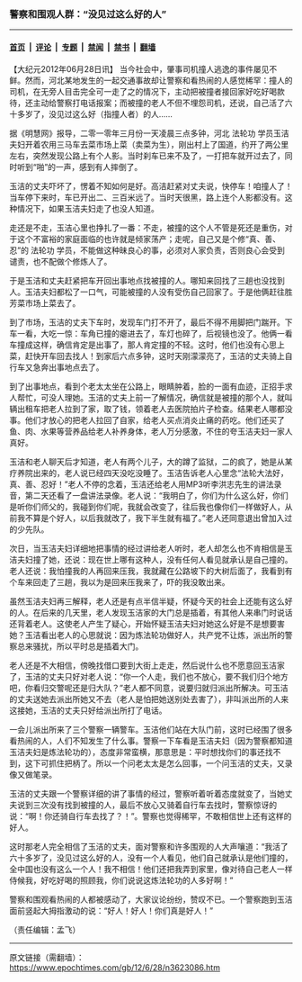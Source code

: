 ### 警察和围观人群：“没见过这么好的人”

---

#### [首页](../../../..?n3623086) &nbsp;|&nbsp; [评论](../../../../../epoch-comment?n3623086) &nbsp;|&nbsp; [专题](../../../../../epoch-special?n3623086) &nbsp;|&nbsp; [禁闻](../../../../../epoch-news?n3623086) &nbsp;|&nbsp; [禁书](../../../../../books?n3623086) &nbsp;|&nbsp; [翻墙](https://github.com/gfw-breaker/nogfw/blob/master/README.md?n3623086)


<div class="post_content" id="artbody" itemprop="articleBody">
 <!-- article content begin -->
 <p>
  【大纪元2012年06月28日讯】   当今社会中，肇事司机撞人逃逸的事件屡见不鲜。然而，河北某地发生的一起交通事故却让警察和看热闹的人感觉稀罕：撞人的司机，在无旁人目击完全可一走了之的情况下，主动把被撞者接回家好吃好喝款待，还主动给警察打电话报案；而被撞的老人不但不埋怨司机，还说，自己活了六十多岁了，没见过这么好（指撞人者）的人……
 </p>
 <p>
  据《明慧网》报导，二零一零年三月份一天凌晨三点多钟，河北
  <ok href="https://www.epochtimes.com/gb/tag/%E6%B3%95%E8%BD%AE%E5%8A%9F.html">
   法轮功
  </ok>
  学员玉洁夫妇开着农用三马车去菜市场上菜（卖菜为生），刚出村上了国道，约开了两公里左右，突然发现公路上有个人影。当时刹车已来不及了，一打把车就开过去了，同时听到“啪”的一声，感到有人摔倒了。
 </p>
 <p>
  玉洁的丈夫吓坏了，愣着不知如何是好。高洁赶紧对丈夫说，快停车！咱撞人了！当车停下来时，车已开出二、三百米远了。当时天很黑，路上连个人影都没有。这种情况下，如果玉洁夫妇走了也没人知道。
 </p>
 <p>
  走还是不走，玉洁心里也挣扎了一番：不走，被撞的这个人不管是死还是重伤，对于这个不富裕的家庭面临的也许就是倾家荡产；走呢，自己又是个修“真、善、忍”的
  <ok href="https://www.epochtimes.com/gb/tag/%E6%B3%95%E8%BD%AE%E5%8A%9F.html">
   法轮功
  </ok>
  学员，不能做这种昧良心的事，必须对人家负责，否则良心会受到谴责，也不配做个修炼人了。
 </p>
 <p>
  于是玉洁和丈夫赶紧把车开回出事地点找被撞的人。哪知来回找了三趟也没找到人。玉洁夫妇都松了一口气，可能被撞的人没有受伤自己回家了。于是他俩赶往胜芳菜市场上菜去了。
 </p>
 <p>
  到了市场，玉洁的丈夫下车时，发现车门打不开了，最后不得不用脚把门踹开。下车一看，大吃一惊：车角已撞的瘪进去了，车灯也碎了，后视镜也没了。他俩一看车撞成这样，确信肯定是出事了，那人肯定撞的不轻。这时，他们也没有心思上菜，赶快开车回去找人！到家后六点多钟，这时天刚濛濛亮了，玉洁的丈夫骑上自行车又急奔出事地点去了。
 </p>
 <p>
  到了出事地点，看到个老太太坐在公路上，眼睛肿着，脸的一面有血迹，正招手求人帮忙，可没人理她。玉洁的丈夫上前一了解情况，确信就是被撞的那个人，就叫辆出租车把老人拉到了家，取了钱，领着老人去医院拍片子检查。结果老人哪都没事。他们才放心的把老人拉回了自家，给老人买点消炎止痛的药吃。他们还买了鱼、肉、水果等营养品给老人补养身体，老人万分感激，不住的夸玉洁夫妇一家人真好。
 </p>
 <p>
  玉洁和老人聊天后才知道，老人有两个儿子，大的蹲了监狱，二的疯了，她是从某疗养院出来的，老人说已经四天没吃没睡了。玉洁告诉老人心里念“法轮大法好，真、善、忍好！”老人不停的念着，玉洁还给老人用MP3听李洪志先生的讲法录音，第二天还看了一盘讲法录像。老人说：“我明白了，你们为什么这么好，你们是听你们师父的，我碰到你们呢，我就会改变了，往后我也像你们一样做好人，从前我不算是个好人，以后我就改了，我下半生就有福了。”老人还同意退出曾加入过的少先队。
 </p>
 <p>
  次日，当玉洁夫妇详细地把事情的经过讲给老人听时，老人却怎么也不肯相信是玉洁夫妇撞了她，还说：现在世上哪有这种人，没有任何人看见就承认是自己撞的。老人还说：我怕撞我的人再回来压我，我就藏在公路坡下的大树后面了，我看到有个车来回走了三趟，我以为是回来压我来了，吓的我没敢出来。
 </p>
 <p>
  虽然玉洁夫妇再三解释，老人还是有点半信半疑，怀疑今天的社会上还能有这么好的人。在后来的几天里，老人发现玉洁家的大门总是插着，有其他人来串门时说话还背着老人。这使老人产生了疑心，开始怀疑玉洁夫妇对她这么好是不是想要害她？玉洁看出老人的心思就说：因为炼法轮功做好人，共产党不让炼，派出所的警察总来骚扰，所以平时总是插着大门。
 </p>
 <p>
  老人还是不大相信，傍晚找借口要到大街上走走，然后说什么也不愿意回玉洁家了，玉洁的丈夫只好对老人说：“你一个人走，我们也不放心，要不我们归个地方吧，你看归交警呢还是归大队？”老人都不同意，说要归就归派出所解决。可玉洁的丈夫送她去派出所她又不去（老人是怕把她送别处去害了），非叫派出所的人来这接她，玉洁的丈夫只好给派出所打了电话。
 </p>
 <p>
  一会儿派出所来了三个警察一辆警车。玉洁他们站在大队门前，这时已经围了很多看热闹的人，人们不知发生了什么事。警察一下车看是玉洁夫妇（因为警察都知道玉洁夫妇是炼法轮功的），态度非常蛮横，那意思是：平时想找你们的事还找不到，这下可抓住把柄了。所以一个问老太太是怎么回事，一个问玉洁的丈夫，又录像又做笔录。
 </p>
 <p>
  玉洁的丈夫跟一个警察详细的讲了事情的经过，警察听着听着态度就变了，当她丈夫说到三次没有找到被撞的人，最后不放心又骑着自行车去找时，警察惊讶的说：“啊！你还骑自行车去找了？！”。警察也觉得稀罕，不敢相信世上还有这样的好人。
 </p>
 <p>
  这时那老人完全相信了玉洁的丈夫，面对警察和许多围观的人大声嚷道：“我活了六十多岁了，没见过这么好的人，没有一个人看见，他们自己就承认是他们撞的，全中国也没有这么一个人！我不相信！他们还把我弄到家里，像对待自己老人一样侍候我，好吃好喝的照顾我，你们说说这炼法轮功的人多好啊！”
 </p>
 <p>
  警察和围观看热闹的人都被感动了，大家议论纷纷，赞叹不已。一个警察跑到玉洁面前竖起大拇指激动的说：“好人！好人！你们真是好人！”
 </p>
 <p>
  （责任编辑：孟飞）
 </p>
 <!-- article content end -->
 <div id="below_article_ad">
 </div>
</div>


---

原文链接（需翻墙）：https://www.epochtimes.com/gb/12/6/28/n3623086.htm